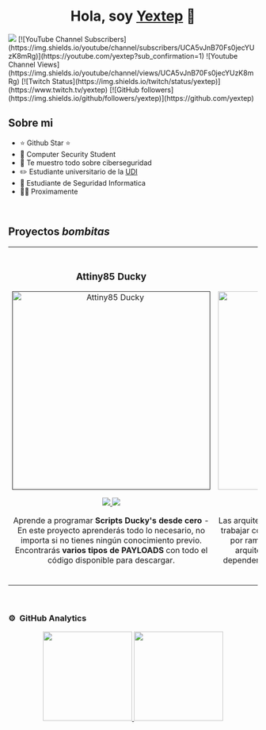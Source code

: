 <div align="center">
<h1 align="center">Hola, soy <a href="https://aristi.dev">Yextep</a> 👋</h1>
</div>
<img src="https://github.com/Yextep/Yextep/assets/114537444/4a2effed-0f95-47c6-b0de-efa164e23fb0">
[![YouTube Channel Subscribers](https://img.shields.io/youtube/channel/subscribers/UCA5vJnB70Fs0jecYUzK8mRg)](https://youtube.com/yextep?sub_confirmation=1)
![Youtube Channel Views](https://img.shields.io/youtube/channel/views/UCA5vJnB70Fs0jecYUzK8mRg)
[![Twitch Status](https://img.shields.io/twitch/status/yextep)](https://www.twitch.tv/yextep)
[![GitHub followers](https://img.shields.io/github/followers/yextep)](https://github.com/yextep)

## Sobre mi

- ⭐ Github Star ⭐ 
- 📲 Computer Security Student
- 🎥 Te muestro todo sobre ciberseguridad
- ✏️ Estudiante universitario de la [UDI](https://web.udi.edu.co/)
- 📗 Estudiante de Seguridad Informatica
- 🧑‍🏫 Proximamente
<br>

## Proyectos *bombitas*
<table>
<tr>
<td width="50%">
<h3 align="center">Attiny85 Ducky</h3>
<div align="center">
<a href=""https://github.com/Yextep" target="_blank"><img src="https://imgur.com/nmlwOaa" width="400" alt="Attiny85 Ducky"></a>
<p>
<a href="https://github.com/Yextep" target="_blank">
<img src="https://img.shields.io/badge/CÓDIGO-ff9?style=for-the-badge&logo=github&logoColor=black">
</a>
<a href="https://www.youtube.com/Yextep" target="_blank">
<img src="https://img.shields.io/badge/-Youtube-green?style=for-the-badge&color=fbfc40">
</a>
</p>
<p>Aprende a programar <strong>Scripts Ducky's desde cero</strong> - En este proyecto aprenderás todo lo necesario, no importa si no tienes ningún conocimiento previo. Encontrarás <strong>varios tipos de PAYLOADS</strong> con todo el código disponible para descargar.</p>
</div>
                                                                                      
</td>

<td width="50%">
               <br>
<h3 align="center">Proximamente</h3>
<div align="center">                                       
<a href="https://github.com/Yextep" target="_blank"><img src="https://imgur.com/H61LJWS" width="400" alt="Proximamente"></a>
<br>
<p>
<a href="https://github.com/Yextep" target="_blank">
<img src="https://img.shields.io/badge/C%C3%93DIGO-80ffaa?style=for-the-badge&logo=github&logoColor=black">
</a>
<a href="https://www.youtube.com/Yextep" target="_blank">
<img src="https://img.shields.io/badge/-Youtube-green?style=for-the-badge&color=3fFD7f">
</a>
</p>
</p>Las arquitecturas son <strong>IMPRESCINDIBLES</strong> para poder trabajar como desarrollador/a. En este curso, divido por ramas irás aprendiendo a implementar una arquitectura real y robusta con inyección de dependencias, clean architecture, testing y mucho más.</p>
</div>                                                             
</table>                                                                                 
</div>
<br>

### ⚙️ &nbsp;GitHub Analytics

<p align="center">
<a href="https://github.com/Yextep">
  <img height="180em" src="https://github-readme-stats-eight-theta.vercel.app/api?username=Yextep&show_icons=true&theme=algolia&include_all_commits=true&count_private=true"/>
  <img height="180em" src="https://github-readme-stats-eight-theta.vercel.app/api/top-langs/?username=Yextep&layout=compact&langs_count=8&theme=algolia"/>
</a>
</p>
